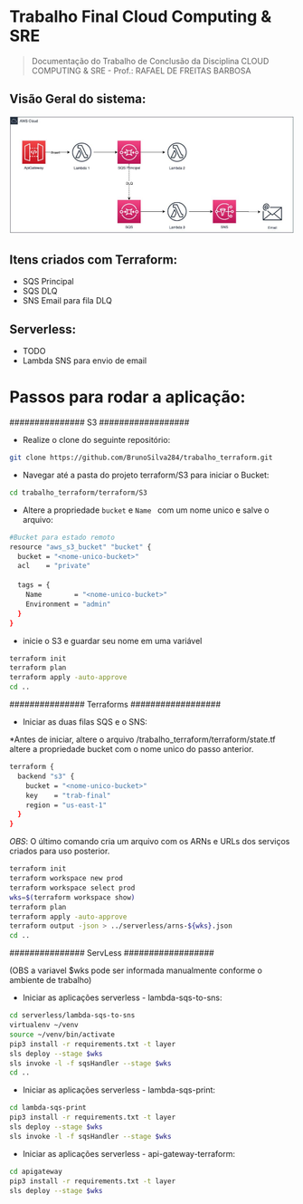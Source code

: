 # Trabalho Final Cloud Computing & SRE

>  Documentação do Trabalho de Conclusão da Disciplina CLOUD COMPUTING & SRE  - Prof.: RAFAEL DE FREITAS BARBOSA

## Visão Geral do sistema:
![img/visao-geral.JPG](img/visao-geral.JPG)

## Itens criados com Terraform:
* SQS Principal
* SQS DLQ
* SNS Email para fila DLQ
 
## Serverless:
* TODO
* Lambda SNS para envio de email


# Passos para rodar a aplicação:

############### S3 ##################

* Realize o clone do seguinte repositório:
```sh
git clone https://github.com/BrunoSilva284/trabalho_terraform.git
```

* Navegar até a pasta do projeto terraform/S3 para iniciar o Bucket:
```sh
cd trabalho_terraform/terraform/S3
```
* Altere a propriedade ```bucket``` e ```Name ``` com um nome unico e salve o arquivo:
```sh
#Bucket para estado remoto
resource "aws_s3_bucket" "bucket" {
  bucket = "<nome-unico-bucket>"
  acl    = "private"

  tags = {
    Name        = "<nome-unico-bucket>"
    Environment = "admin"
  }
}
```
 
* inicie o S3  e guardar seu nome em uma variável
```sh
terraform init
terraform plan
terraform apply -auto-approve
cd ..
```
############### Terraforms ##################

* Iniciar as duas filas SQS e o SNS:

*Antes de iniciar, altere o arquivo /trabalho_terraform/terraform/state.tf altere a propriedade bucket com o nome unico do passo anterior.
```sh
terraform {
  backend "s3" {
    bucket = "<nome-unico-bucket>"
    key    = "trab-final"
    region = "us-east-1"
  }
}
```
*OBS*: O último comando cria um arquivo com os ARNs e URLs dos serviços criados para uso posterior.

```sh
terraform init
terraform workspace new prod
terraform workspace select prod
wks=$(terraform workspace show) 
terraform plan
terraform apply -auto-approve
terraform output -json > ../serverless/arns-${wks}.json
cd ..
```

############### ServLess ##################

(OBS a variavel $wks pode ser informada manualmente conforme o ambiente de trabalho)

* Iniciar as aplicações serverless - lambda-sqs-to-sns: 
```sh
cd serverless/lambda-sqs-to-sns
virtualenv ~/venv
source ~/venv/bin/activate
pip3 install -r requirements.txt -t layer
sls deploy --stage $wks
sls invoke -l -f sqsHandler --stage $wks
cd ..
```
* Iniciar as aplicações serverless - lambda-sqs-print:
```sh
cd lambda-sqs-print
pip3 install -r requirements.txt -t layer
sls deploy --stage $wks
sls invoke -l -f sqsHandler --stage $wks
```

* Iniciar as aplicações serverless - api-gateway-terraform:
```sh
cd apigateway
pip3 install -r requirements.txt -t layer
sls deploy --stage $wks
```
